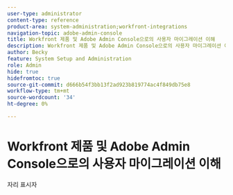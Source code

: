 ```yaml
---
user-type: administrator
content-type: reference
product-area: system-administration;workfront-integrations
navigation-topic: adobe-admin-console
title: Workfront 제품 및 Adobe Admin Console으로의 사용자 마이그레이션 이해
description: Workfront 제품 및 Adobe Admin Console으로의 사용자 마이그레이션 이해
author: Becky
feature: System Setup and Administration
role: Admin
hide: true
hidefromtoc: true
source-git-commit: d666b54f3bb13f2ad923b819774ac4f849db75e8
workflow-type: tm+mt
source-wordcount: '34'
ht-degree: 0%

---
```


# Workfront 제품 및 Adobe Admin Console으로의 사용자 마이그레이션 이해

자리 표시자

